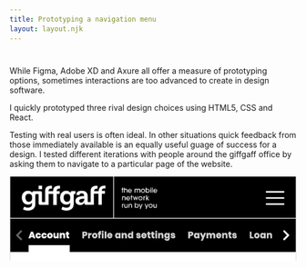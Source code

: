 ```yaml
---
title: Prototyping a navigation menu
layout: layout.njk
---
```


<div style="grid-column-gap: 40px; margin-top: 40px" class="two-col">
<div>
While Figma, Adobe XD and Axure all offer a measure of prototyping options, sometimes interactions are too advanced to create in design software.

I quickly prototyped three rival design choices using HTML5, CSS and React.

Testing with real users is often ideal. In other situations quick feedback from those immediately available is an equally useful guage of success for a design. I tested different iterations with people around the giffgaff office by asking them to navigate to a particular page of the website.
</div>

  <img src="/assets/nav.png" alt="screenshot of a nav prototype">

</div>
